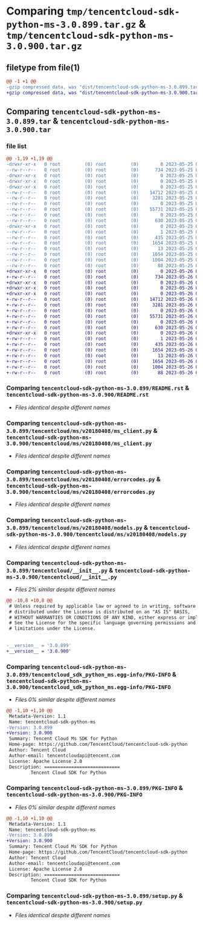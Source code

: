 # Comparing `tmp/tencentcloud-sdk-python-ms-3.0.899.tar.gz` & `tmp/tencentcloud-sdk-python-ms-3.0.900.tar.gz`

## filetype from file(1)

```diff
@@ -1 +1 @@
-gzip compressed data, was "dist/tencentcloud-sdk-python-ms-3.0.899.tar", last modified: Thu May 25 00:32:07 2023, max compression
+gzip compressed data, was "dist/tencentcloud-sdk-python-ms-3.0.900.tar", last modified: Fri May 26 02:23:46 2023, max compression
```

## Comparing `tencentcloud-sdk-python-ms-3.0.899.tar` & `tencentcloud-sdk-python-ms-3.0.900.tar`

### file list

```diff
@@ -1,19 +1,19 @@
-drwxr-xr-x   0 root         (0) root         (0)        0 2023-05-25 00:32:07.000000 tencentcloud-sdk-python-ms-3.0.899/
--rw-r--r--   0 root         (0) root         (0)      734 2023-05-25 00:32:06.000000 tencentcloud-sdk-python-ms-3.0.899/README.rst
-drwxr-xr-x   0 root         (0) root         (0)        0 2023-05-25 00:32:07.000000 tencentcloud-sdk-python-ms-3.0.899/tencentcloud/
-drwxr-xr-x   0 root         (0) root         (0)        0 2023-05-25 00:32:07.000000 tencentcloud-sdk-python-ms-3.0.899/tencentcloud/ms/
-drwxr-xr-x   0 root         (0) root         (0)        0 2023-05-25 00:32:07.000000 tencentcloud-sdk-python-ms-3.0.899/tencentcloud/ms/v20180408/
--rw-r--r--   0 root         (0) root         (0)    14712 2023-05-25 00:32:06.000000 tencentcloud-sdk-python-ms-3.0.899/tencentcloud/ms/v20180408/ms_client.py
--rw-r--r--   0 root         (0) root         (0)     3281 2023-05-25 00:32:06.000000 tencentcloud-sdk-python-ms-3.0.899/tencentcloud/ms/v20180408/errorcodes.py
--rw-r--r--   0 root         (0) root         (0)        0 2023-05-25 00:32:06.000000 tencentcloud-sdk-python-ms-3.0.899/tencentcloud/ms/v20180408/__init__.py
--rw-r--r--   0 root         (0) root         (0)    55731 2023-05-25 00:32:06.000000 tencentcloud-sdk-python-ms-3.0.899/tencentcloud/ms/v20180408/models.py
--rw-r--r--   0 root         (0) root         (0)        0 2023-05-25 00:32:06.000000 tencentcloud-sdk-python-ms-3.0.899/tencentcloud/ms/__init__.py
--rw-r--r--   0 root         (0) root         (0)      630 2023-05-25 00:32:06.000000 tencentcloud-sdk-python-ms-3.0.899/tencentcloud/__init__.py
-drwxr-xr-x   0 root         (0) root         (0)        0 2023-05-25 00:32:07.000000 tencentcloud-sdk-python-ms-3.0.899/tencentcloud_sdk_python_ms.egg-info/
--rw-r--r--   0 root         (0) root         (0)        1 2023-05-25 00:32:07.000000 tencentcloud-sdk-python-ms-3.0.899/tencentcloud_sdk_python_ms.egg-info/dependency_links.txt
--rw-r--r--   0 root         (0) root         (0)      435 2023-05-25 00:32:07.000000 tencentcloud-sdk-python-ms-3.0.899/tencentcloud_sdk_python_ms.egg-info/SOURCES.txt
--rw-r--r--   0 root         (0) root         (0)     1654 2023-05-25 00:32:07.000000 tencentcloud-sdk-python-ms-3.0.899/tencentcloud_sdk_python_ms.egg-info/PKG-INFO
--rw-r--r--   0 root         (0) root         (0)       13 2023-05-25 00:32:07.000000 tencentcloud-sdk-python-ms-3.0.899/tencentcloud_sdk_python_ms.egg-info/top_level.txt
--rw-r--r--   0 root         (0) root         (0)     1654 2023-05-25 00:32:07.000000 tencentcloud-sdk-python-ms-3.0.899/PKG-INFO
--rw-r--r--   0 root         (0) root         (0)     1004 2023-05-25 00:32:06.000000 tencentcloud-sdk-python-ms-3.0.899/setup.py
--rw-r--r--   0 root         (0) root         (0)       88 2023-05-25 00:32:07.000000 tencentcloud-sdk-python-ms-3.0.899/setup.cfg
+drwxr-xr-x   0 root         (0) root         (0)        0 2023-05-26 02:23:46.000000 tencentcloud-sdk-python-ms-3.0.900/
+-rw-r--r--   0 root         (0) root         (0)      734 2023-05-26 02:23:46.000000 tencentcloud-sdk-python-ms-3.0.900/README.rst
+drwxr-xr-x   0 root         (0) root         (0)        0 2023-05-26 02:23:46.000000 tencentcloud-sdk-python-ms-3.0.900/tencentcloud/
+drwxr-xr-x   0 root         (0) root         (0)        0 2023-05-26 02:23:46.000000 tencentcloud-sdk-python-ms-3.0.900/tencentcloud/ms/
+drwxr-xr-x   0 root         (0) root         (0)        0 2023-05-26 02:23:46.000000 tencentcloud-sdk-python-ms-3.0.900/tencentcloud/ms/v20180408/
+-rw-r--r--   0 root         (0) root         (0)    14712 2023-05-26 02:23:46.000000 tencentcloud-sdk-python-ms-3.0.900/tencentcloud/ms/v20180408/ms_client.py
+-rw-r--r--   0 root         (0) root         (0)     3281 2023-05-26 02:23:46.000000 tencentcloud-sdk-python-ms-3.0.900/tencentcloud/ms/v20180408/errorcodes.py
+-rw-r--r--   0 root         (0) root         (0)        0 2023-05-26 02:23:46.000000 tencentcloud-sdk-python-ms-3.0.900/tencentcloud/ms/v20180408/__init__.py
+-rw-r--r--   0 root         (0) root         (0)    55731 2023-05-26 02:23:46.000000 tencentcloud-sdk-python-ms-3.0.900/tencentcloud/ms/v20180408/models.py
+-rw-r--r--   0 root         (0) root         (0)        0 2023-05-26 02:23:46.000000 tencentcloud-sdk-python-ms-3.0.900/tencentcloud/ms/__init__.py
+-rw-r--r--   0 root         (0) root         (0)      630 2023-05-26 02:23:46.000000 tencentcloud-sdk-python-ms-3.0.900/tencentcloud/__init__.py
+drwxr-xr-x   0 root         (0) root         (0)        0 2023-05-26 02:23:46.000000 tencentcloud-sdk-python-ms-3.0.900/tencentcloud_sdk_python_ms.egg-info/
+-rw-r--r--   0 root         (0) root         (0)        1 2023-05-26 02:23:46.000000 tencentcloud-sdk-python-ms-3.0.900/tencentcloud_sdk_python_ms.egg-info/dependency_links.txt
+-rw-r--r--   0 root         (0) root         (0)      435 2023-05-26 02:23:46.000000 tencentcloud-sdk-python-ms-3.0.900/tencentcloud_sdk_python_ms.egg-info/SOURCES.txt
+-rw-r--r--   0 root         (0) root         (0)     1654 2023-05-26 02:23:46.000000 tencentcloud-sdk-python-ms-3.0.900/tencentcloud_sdk_python_ms.egg-info/PKG-INFO
+-rw-r--r--   0 root         (0) root         (0)       13 2023-05-26 02:23:46.000000 tencentcloud-sdk-python-ms-3.0.900/tencentcloud_sdk_python_ms.egg-info/top_level.txt
+-rw-r--r--   0 root         (0) root         (0)     1654 2023-05-26 02:23:46.000000 tencentcloud-sdk-python-ms-3.0.900/PKG-INFO
+-rw-r--r--   0 root         (0) root         (0)     1004 2023-05-26 02:23:46.000000 tencentcloud-sdk-python-ms-3.0.900/setup.py
+-rw-r--r--   0 root         (0) root         (0)       88 2023-05-26 02:23:46.000000 tencentcloud-sdk-python-ms-3.0.900/setup.cfg
```

### Comparing `tencentcloud-sdk-python-ms-3.0.899/README.rst` & `tencentcloud-sdk-python-ms-3.0.900/README.rst`

 * *Files identical despite different names*

### Comparing `tencentcloud-sdk-python-ms-3.0.899/tencentcloud/ms/v20180408/ms_client.py` & `tencentcloud-sdk-python-ms-3.0.900/tencentcloud/ms/v20180408/ms_client.py`

 * *Files identical despite different names*

### Comparing `tencentcloud-sdk-python-ms-3.0.899/tencentcloud/ms/v20180408/errorcodes.py` & `tencentcloud-sdk-python-ms-3.0.900/tencentcloud/ms/v20180408/errorcodes.py`

 * *Files identical despite different names*

### Comparing `tencentcloud-sdk-python-ms-3.0.899/tencentcloud/ms/v20180408/models.py` & `tencentcloud-sdk-python-ms-3.0.900/tencentcloud/ms/v20180408/models.py`

 * *Files identical despite different names*

### Comparing `tencentcloud-sdk-python-ms-3.0.899/tencentcloud/__init__.py` & `tencentcloud-sdk-python-ms-3.0.900/tencentcloud/__init__.py`

 * *Files 2% similar despite different names*

```diff
@@ -10,8 +10,8 @@
 # Unless required by applicable law or agreed to in writing, software
 # distributed under the License is distributed on an "AS IS" BASIS,
 # WITHOUT WARRANTIES OR CONDITIONS OF ANY KIND, either express or implied.
 # See the License for the specific language governing permissions and
 # limitations under the License.
 
 
-__version__ = '3.0.899'
+__version__ = '3.0.900'
```

### Comparing `tencentcloud-sdk-python-ms-3.0.899/tencentcloud_sdk_python_ms.egg-info/PKG-INFO` & `tencentcloud-sdk-python-ms-3.0.900/tencentcloud_sdk_python_ms.egg-info/PKG-INFO`

 * *Files 0% similar despite different names*

```diff
@@ -1,10 +1,10 @@
 Metadata-Version: 1.1
 Name: tencentcloud-sdk-python-ms
-Version: 3.0.899
+Version: 3.0.900
 Summary: Tencent Cloud Ms SDK for Python
 Home-page: https://github.com/TencentCloud/tencentcloud-sdk-python
 Author: Tencent Cloud
 Author-email: tencentcloudapi@tencent.com
 License: Apache License 2.0
 Description: ============================
         Tencent Cloud SDK for Python
```

### Comparing `tencentcloud-sdk-python-ms-3.0.899/PKG-INFO` & `tencentcloud-sdk-python-ms-3.0.900/PKG-INFO`

 * *Files 0% similar despite different names*

```diff
@@ -1,10 +1,10 @@
 Metadata-Version: 1.1
 Name: tencentcloud-sdk-python-ms
-Version: 3.0.899
+Version: 3.0.900
 Summary: Tencent Cloud Ms SDK for Python
 Home-page: https://github.com/TencentCloud/tencentcloud-sdk-python
 Author: Tencent Cloud
 Author-email: tencentcloudapi@tencent.com
 License: Apache License 2.0
 Description: ============================
         Tencent Cloud SDK for Python
```

### Comparing `tencentcloud-sdk-python-ms-3.0.899/setup.py` & `tencentcloud-sdk-python-ms-3.0.900/setup.py`

 * *Files identical despite different names*

